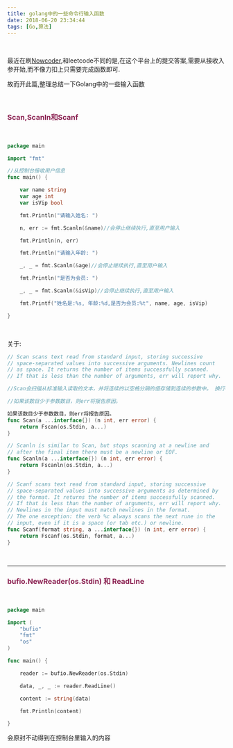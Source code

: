 ```yaml
---
title: golang中的一些命令行输入函数
date: 2018-06-20 23:34:44
tags: [Go,算法]
---
```


<br>


最近在刷[Nowcoder](https://www.nowcoder.com/),和leetcode不同的是,在这个平台上的提交答案,需要从接收入参开始,而不像力扣上只需要完成函数即可. 

故而开此篇,整理总结一下Golang中的一些输入函数

<br>


### <font color="#8B2252"><b>Scan,Scanln和Scanf</b></font>

<br>

```go
package main

import "fmt"

//从控制台接收用户信息
func main() {

	var name string
	var age int
	var isVip bool

	fmt.Println("请输入姓名: ")

	n, err := fmt.Scanln(&name)//会停止继续执行,直至用户输入

	fmt.Println(n, err)

	fmt.Println("请输入年龄: ")

	_, _ = fmt.Scanln(&age)//会停止继续执行,直至用户输入

	fmt.Println("是否为会员: ")

	_, _ = fmt.Scanln(&isVip)//会停止继续执行,直至用户输入

	fmt.Printf("姓名是:%s, 年龄:%d,是否为会员:%t", name, age, isVip)

}
```

<br>


关于:

```go
// Scan scans text read from standard input, storing successive
// space-separated values into successive arguments. Newlines count
// as space. It returns the number of items successfully scanned.
// If that is less than the number of arguments, err will report why.

//Scan会扫描从标准输入读取的文本，并将连续的以空格分隔的值存储到连续的参数中。 换行符算作空格。 它返回成功扫描的项目数。

//如果该数目少于参数数目，则err将报告原因。

如果该数目少于参数数目，则err将报告原因。
func Scan(a ...interface{}) (n int, err error) {
	return Fscan(os.Stdin, a...)
}

// Scanln is similar to Scan, but stops scanning at a newline and
// after the final item there must be a newline or EOF.
func Scanln(a ...interface{}) (n int, err error) {
	return Fscanln(os.Stdin, a...)
}

// Scanf scans text read from standard input, storing successive
// space-separated values into successive arguments as determined by
// the format. It returns the number of items successfully scanned.
// If that is less than the number of arguments, err will report why.
// Newlines in the input must match newlines in the format.
// The one exception: the verb %c always scans the next rune in the
// input, even if it is a space (or tab etc.) or newline.
func Scanf(format string, a ...interface{}) (n int, err error) {
	return Fscanf(os.Stdin, format, a...)
}
```

<br>


---

### <font color="#8B2252"><b>bufio.NewReader(os.Stdin) 和 ReadLine</b></font>

<br>


```go
package main

import (
	"bufio"
	"fmt"
	"os"
)

func main() {

	reader := bufio.NewReader(os.Stdin)

	data, _, _ := reader.ReadLine()

	content := string(data)

	fmt.Println(content)

}
```

会原封不动得到在控制台里输入的内容






